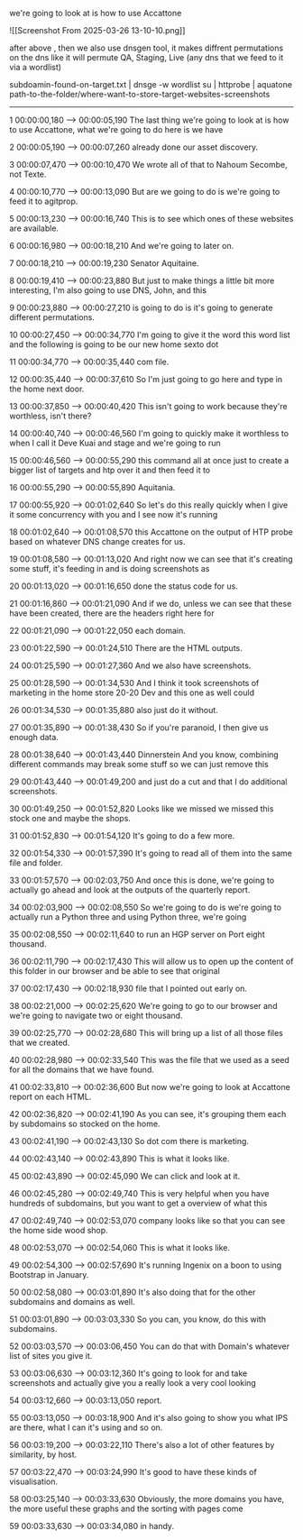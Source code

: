 
 we're going to look at is how to use Accattone

![[Screenshot From 2025-03-26 13-10-10.png]]

after above , then we also use dnsgen tool, it makes diffrent permutations on the dns like it will permute QA, Staging, Live (any dns that we feed to it via a wordlist)


subdoamin-found-on-target.txt | dnsge -w  wordlist  su | httprobe | aquatone  path-to-the-folder/where-want-to-store-target-websites-screenshots
















---


1
00:00:00,180 --> 00:00:05,190
The last thing we're going to look at is how to use Accattone, what we're going to do here is we have

2
00:00:05,190 --> 00:00:07,260
already done our asset discovery.

3
00:00:07,470 --> 00:00:10,470
We wrote all of that to Nahoum Secombe, not Texte.

4
00:00:10,770 --> 00:00:13,090
But are we going to do is we're going to feed it to agitprop.

5
00:00:13,230 --> 00:00:16,740
This is to see which ones of these websites are available.

6
00:00:16,980 --> 00:00:18,210
And we're going to later on.

7
00:00:18,210 --> 00:00:19,230
Senator Aquitaine.

8
00:00:19,410 --> 00:00:23,880
But just to make things a little bit more interesting, I'm also going to use DNS, John, and this

9
00:00:23,880 --> 00:00:27,210
is going to do is it's going to generate different permutations.

10
00:00:27,450 --> 00:00:34,770
I'm going to give it the word this word list and the following is going to be our new home sexto dot

11
00:00:34,770 --> 00:00:35,440
com file.

12
00:00:35,440 --> 00:00:37,610
So I'm just going to go here and type in the home next door.

13
00:00:37,850 --> 00:00:40,420
This isn't going to work because they're worthless, isn't there?

14
00:00:40,740 --> 00:00:46,560
I'm going to quickly make it worthless to when I call it Deve Kuai and stage and we're going to run

15
00:00:46,560 --> 00:00:55,290
this command all at once just to create a bigger list of targets and htp over it and then feed it to

16
00:00:55,290 --> 00:00:55,890
Aquitania.

17
00:00:55,920 --> 00:01:02,640
So let's do this really quickly when I give it some concurrency with you and I see now it's running

18
00:01:02,640 --> 00:01:08,570
this Accattone on the output of HTP probe based on whatever DNS change creates for us.

19
00:01:08,580 --> 00:01:13,020
And right now we can see that it's creating some stuff, it's feeding in and is doing screenshots as

20
00:01:13,020 --> 00:01:16,650
done the status code for us.

21
00:01:16,860 --> 00:01:21,090
And if we do, unless we can see that these have been created, there are the headers right here for

22
00:01:21,090 --> 00:01:22,050
each domain.

23
00:01:22,590 --> 00:01:24,510
There are the HTML outputs.

24
00:01:25,590 --> 00:01:27,360
And we also have screenshots.

25
00:01:28,590 --> 00:01:34,530
And I think it took screenshots of marketing in the home store 20-20 Dev and this one as well could

26
00:01:34,530 --> 00:01:35,880
also just do it without.

27
00:01:35,890 --> 00:01:38,430
So if you're paranoid, I then give us enough data.

28
00:01:38,640 --> 00:01:43,440
Dinnerstein And you know, combining different commands may break some stuff so we can just remove this

29
00:01:43,440 --> 00:01:49,200
and just do a cut and that I do additional screenshots.

30
00:01:49,250 --> 00:01:52,820
Looks like we missed we missed this stock one and maybe the shops.

31
00:01:52,830 --> 00:01:54,120
It's going to do a few more.

32
00:01:54,330 --> 00:01:57,390
It's going to read all of them into the same file and folder.

33
00:01:57,570 --> 00:02:03,750
And once this is done, we're going to actually go ahead and look at the outputs of the quarterly report.

34
00:02:03,900 --> 00:02:08,550
So we're going to do is we're going to actually run a Python three and using Python three, we're going

35
00:02:08,550 --> 00:02:11,640
to run an HGP server on Port eight thousand.

36
00:02:11,790 --> 00:02:17,430
This will allow us to open up the content of this folder in our browser and be able to see that original

37
00:02:17,430 --> 00:02:18,930
file that I pointed out early on.

38
00:02:21,000 --> 00:02:25,620
We're going to go to our browser and we're going to navigate two or eight thousand.

39
00:02:25,770 --> 00:02:28,680
This will bring up a list of all those files that we created.

40
00:02:28,980 --> 00:02:33,540
This was the file that we used as a seed for all the domains that we have found.

41
00:02:33,810 --> 00:02:36,600
But now we're going to look at Accattone report on each HTML.

42
00:02:36,820 --> 00:02:41,190
As you can see, it's grouping them each by subdomains so stocked on the home.

43
00:02:41,190 --> 00:02:43,130
So dot com there is marketing.

44
00:02:43,140 --> 00:02:43,890
This is what it looks like.

45
00:02:43,890 --> 00:02:45,090
We can click and look at it.

46
00:02:45,280 --> 00:02:49,740
This is very helpful when you have hundreds of subdomains, but you want to get a overview of what this

47
00:02:49,740 --> 00:02:53,070
company looks like so that you can see the home side wood shop.

48
00:02:53,070 --> 00:02:54,060
This is what it looks like.

49
00:02:54,300 --> 00:02:57,690
It's running Ingenix on a boon to using Bootstrap in January.

50
00:02:58,080 --> 00:03:01,890
It's also doing that for the other subdomains and domains as well.

51
00:03:01,890 --> 00:03:03,330
So you can, you know, do this with subdomains.

52
00:03:03,570 --> 00:03:06,450
You can do that with Domain's whatever list of sites you give it.

53
00:03:06,630 --> 00:03:12,360
It's going to look for and take screenshots and actually give you a really look a very cool looking

54
00:03:12,660 --> 00:03:13,050
report.

55
00:03:13,050 --> 00:03:18,900
And it's also going to show you what IPS are there, what I can it's using and so on.

56
00:03:19,200 --> 00:03:22,110
There's also a lot of other features by similarity, by host.

57
00:03:22,470 --> 00:03:24,990
It's good to have these kinds of visualisation.

58
00:03:25,140 --> 00:03:33,630
Obviously, the more domains you have, the more useful these graphs and the sorting with pages come

59
00:03:33,630 --> 00:03:34,080
in handy.